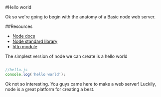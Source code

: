 
#Hello world

Ok so we're going to begin with the anatomy of a Basic node
web server.

##Resources

* [Node docs](https://nodejs.org/api/modules.html)
* [Node standard library](https://nodejs.org/api/)
* [http module](https://nodejs.org/api/http.html)

The simplest version of node we can create is a hello world

```javascript

//hello.js
console.log('hello world');

```

Ok not so interesting. You guys came here to make a web server!
Luckily, node is a great platform for creating a best.













